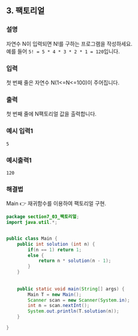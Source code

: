 ## 3. 팩토리얼  
  
### 설명  
자연수 N이 입력되면 N!를 구하는 프로그램을 작성하세요.  
예를 들어 `5! = 5 * 4 * 3 * 2 * 1 = 120`입니다.    
  
### 입력  
첫 번째 줄은 자연수 N(1<=N<=100)이 주어집니다.   
  
### 출력  
첫 번째 줄에 N팩토리얼 값을 출력합니다.  
  
### 예시 입력1  
```
5
```  
    
### 예시출력1  
```
120
```  
  
### 해결법  
Main 👉 재귀함수를 이용하여 팩토리얼 구현.  
  
```java
package section7_03_팩토리얼;
import java.util.*;


public class Main {
	public int solution (int n) {
		if(n == 1) return 1;
		else {
			return n * solution(n - 1);
		}
	}
	
	
	public static void main(String[] args) {
		Main T = new Main();
		Scanner scan = new Scanner(System.in);
		int n = scan.nextInt();
		System.out.println(T.solution(n));
	}

}

````